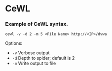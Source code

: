 # CeWL

### Example of CeWL syntax.
```
cewl -v -d 2 -m 5 <File Name> http://<IP>/dvwa
```
Options:
* ```-v``` Verbose output
* ```-d``` Depth to spider; default is 2
* ```-m``` Write output to file
